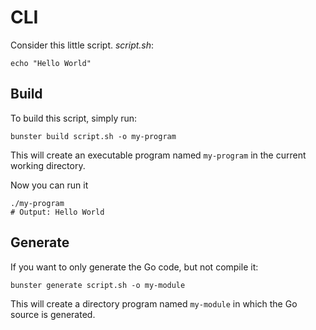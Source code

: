 # CLI

Consider this little script.
_script.sh_:

```shell
echo "Hello World"
```

## Build
To build this script, simply run:

```shell
bunster build script.sh -o my-program
```

This will create an executable program named `my-program` in the current working directory.

Now you can run it

```shell
./my-program
# Output: Hello World
```

## Generate

If you want to only generate the Go code, but not compile it:

```shell
bunster generate script.sh -o my-module
```

This will create a directory program named `my-module` in which the Go source is generated.
